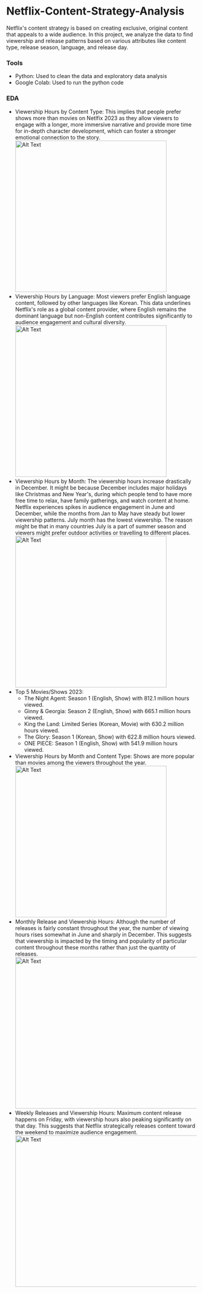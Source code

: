 # Netflix-Content-Strategy-Analysis
Netflix's content strategy is based on creating exclusive, original content that appeals to a wide audience. In this project, we analyze the data to find viewership and release patterns based on various attributes like content type, release season, language, and release day.

### Tools
- Python: Used to clean the data and exploratory data analysis
- Google Colab: Used to run the python code

### EDA
- Viewership Hours by Content Type: This implies that people prefer shows more than movies on Netlfix 2023 as they allow viewers to engage with a longer, more immersive narrative and provide more time for in-depth 
  character development, which can foster a stronger emotional connection to the story. \
  <img src="https://github.com/user-attachments/assets/ff4285c9-aaaa-44bb-8525-63216254a53e" alt="Alt Text" width="400" height="400">
- Viewership Hours by Language: Most viewers prefer English language content, followed by other languages like Korean. This data underlines Netflix's role as a global content provider, where English remains the 
  dominant language but non-English content contributes significantly to audience engagement and cultural diversity.\
  <img src="https://github.com/user-attachments/assets/b90ec0c6-0e50-4e89-8a90-55a6eed81c8f" alt="Alt Text" width="400" height="400">
- Viewership Hours by Month: The viewership hours increase drastically in December. It might be because December includes major holidays like Christmas and New Year's, during which people tend to have more free 
  time to relax, have family gatherings, and watch content at home. Netflix experiences spikes in audience engagement in June and December, while the months from Jan to May have steady but lower viewership patterns.
  July month has the lowest viewership. The reason might be that in many countries July is a part of summer season and viewers might prefer outdoor activities or travelling to different places.\
  <img src="https://github.com/user-attachments/assets/8e51654b-4658-4d5d-b4e2-1cde5dab4b35" alt="Alt Text" width="400" height="400">
- Top 5 Movies/Shows 2023:
  - The Night Agent: Season 1 (English, Show) with 812.1 million hours viewed.
  - Ginny & Georgia: Season 2 (English, Show) with 665.1 million hours viewed.
  - King the Land: Limited Series (Korean, Movie) with 630.2 million hours viewed.
  - The Glory: Season 1 (Korean, Show) with 622.8 million hours viewed.
  - ONE PIECE: Season 1 (English, Show) with 541.9 million hours viewed.
- Viewership Hours by Month and Content Type: Shows are more popular than movies among the viewers throughout the year.\
  <img src="https://github.com/user-attachments/assets/584b4dec-70c7-4f5a-ae7c-a7723e1147fc" alt="Alt Text" width="400" height="400">
- Monthly Release and Viewership Hours: Although the number of releases is fairly constant throughout the year, the number of viewing hours rises somewhat in June and sharply in December. This suggests that 
  viewership is impacted by the timing and popularity of particular content throughout these months rather than just the quantity of releases.\
  <img src="https://github.com/user-attachments/assets/57e2b82a-299b-4b56-ab02-5521bb94ebf5" alt="Alt Text" width="500" height="400">
- Weekly Releases and Viewership Hours: Maximum content release happens on Friday, with viewership hours also peaking significantly on that day. This suggests that Netflix strategically releases content toward 
  the weekend to maximize audience engagement.\
  <img src="https://github.com/user-attachments/assets/4de00524-6fe6-4888-b401-a2a5f1a7600d" alt="Alt Text" width="500" height="400">
  

